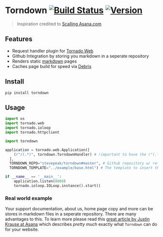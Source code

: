 # Torndown [![Build Status](https://secure.travis-ci.org/stevepeak/torndown.png)](http://travis-ci.org/stevepeak/torndown) [![Version](https://pypip.in/v/torndown/badge.png)](https://github.com/stevepeak/torndown)

> Inspiration credited to [Scalling Asana.com][3]

## Features
- Request handler plugin for [Tornado Web][1]
- Github Integration by storing you markdown in a seperate repository
- Renders static [markdown][2] pages
- Caches page build for speed via [Debris][4]

## Install
`pip install torndown`

## Usage

```python
import os
import tornado.web
import tornado.ioloop
import tornado.httpclient

import torndown

application = tornado.web.Application([
    (r"/(.*)", torndown.TorndownHandler) # !important to have the r"(.*)"
  ],
  TORNDOWN_REPO="stevepeak/torndown#master", # Github repository w/ reference
  TORNDOWN_TEMPLATE="../example/base.html") # The template to insert the rendered markdown

if __name__ == '__main__':
    application.listen(8888)
    tornado.ioloop.IOLoop.instance().start()
```

### Real world example

Your support documentation, about us, home page copy and more can be stores in markdown files
in a seperate repository. There are many advantages to this. To learn more please read this
[great article by Justin Krause at Asana][3] which describes *pretty much* exactly what
`Torndown` can do for your website.

[1]: http://www.tornadoweb.org/
[2]: http://daringfireball.net/projects/markdown/
[3]: http://eng.asana.com/2014/02/scaling-asana-com/
[4]: https://github.com/stevepeak/debris
